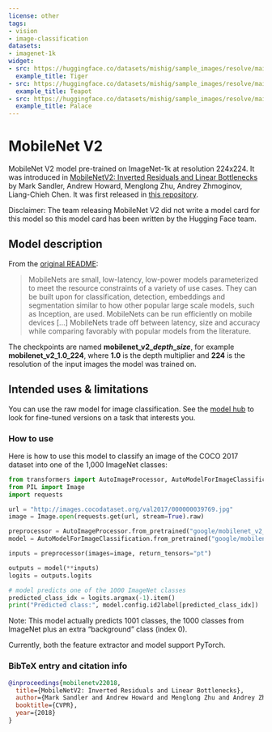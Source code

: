 ```yaml
---
license: other
tags:
- vision
- image-classification
datasets:
- imagenet-1k
widget:
- src: https://huggingface.co/datasets/mishig/sample_images/resolve/main/tiger.jpg
  example_title: Tiger
- src: https://huggingface.co/datasets/mishig/sample_images/resolve/main/teapot.jpg
  example_title: Teapot
- src: https://huggingface.co/datasets/mishig/sample_images/resolve/main/palace.jpg
  example_title: Palace
---
```


# MobileNet V2

MobileNet V2 model pre-trained on ImageNet-1k at resolution 224x224. It was introduced in [MobileNetV2: Inverted Residuals and Linear Bottlenecks](https://arxiv.org/abs/1801.04381) by Mark Sandler, Andrew Howard, Menglong Zhu, Andrey Zhmoginov, Liang-Chieh Chen. It was first released in [this repository](https://github.com/tensorflow/models/tree/master/research/slim/nets/mobilenet).

Disclaimer: The team releasing MobileNet V2 did not write a model card for this model so this model card has been written by the Hugging Face team.

## Model description

From the [original README](https://github.com/tensorflow/models/blob/master/research/slim/nets/mobilenet_v1.md):

> MobileNets are small, low-latency, low-power models parameterized to meet the resource constraints of a variety of use cases. They can be built upon for classification, detection, embeddings and segmentation similar to how other popular large scale models, such as Inception, are used. MobileNets can be run efficiently on mobile devices [...] MobileNets trade off between latency, size and accuracy while comparing favorably with popular models from the literature.

The checkpoints are named **mobilenet\_v2\_*depth*\_*size***, for example **mobilenet\_v2\_1.0\_224**, where **1.0** is the depth multiplier and **224** is the resolution of the input images the model was trained on.

## Intended uses & limitations

You can use the raw model for image classification. See the [model hub](https://huggingface.co/models?search=mobilenet_v2) to look for fine-tuned versions on a task that interests you.

### How to use

Here is how to use this model to classify an image of the COCO 2017 dataset into one of the 1,000 ImageNet classes:

```python
from transformers import AutoImageProcessor, AutoModelForImageClassification
from PIL import Image
import requests

url = "http://images.cocodataset.org/val2017/000000039769.jpg"
image = Image.open(requests.get(url, stream=True).raw)

preprocessor = AutoImageProcessor.from_pretrained("google/mobilenet_v2_1.0_224")
model = AutoModelForImageClassification.from_pretrained("google/mobilenet_v2_1.0_224")

inputs = preprocessor(images=image, return_tensors="pt")

outputs = model(**inputs)
logits = outputs.logits

# model predicts one of the 1000 ImageNet classes
predicted_class_idx = logits.argmax(-1).item()
print("Predicted class:", model.config.id2label[predicted_class_idx])
```

Note: This model actually predicts 1001 classes, the 1000 classes from ImageNet plus an extra “background” class (index 0).

Currently, both the feature extractor and model support PyTorch.

### BibTeX entry and citation info

```bibtex
@inproceedings{mobilenetv22018,
  title={MobileNetV2: Inverted Residuals and Linear Bottlenecks},
  author={Mark Sandler and Andrew Howard and Menglong Zhu and Andrey Zhmoginov and Liang-Chieh Chen},
  booktitle={CVPR},
  year={2018}
}
```
